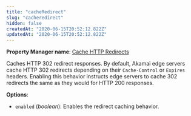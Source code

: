 ```yaml
---
title: "cacheRedirect"
slug: "cacheredirect"
hidden: false
createdAt: "2020-06-15T20:52:12.822Z"
updatedAt: "2020-06-15T20:52:12.822Z"
---
```

__Property Manager name__: [Cache HTTP Redirects](https://control.akamai.com/wh/CUSTOMER/AKAMAI/en-US/WEBHELP/property-manager/property-manager-help/csh_lookup.html?id=PM_0023)

Caches HTTP 302 redirect responses. By default, Akamai edge servers cache HTTP 302 redirects depending on their `Cache-Control` or `Expires` headers. Enabling this behavior instructs edge servers to cache 302 redirects the same as they would for HTTP 200 responses.

__Options__:

<div class="option" markdown="1" id="cacheRedirect.enabled" >

- `enabled` (_boolean_): Enables the redirect caching behavior.

</div>

</div>

<div class="feature" data-feature="cacheTagVisible" markdown="1">
